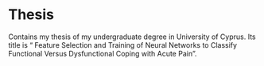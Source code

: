 # Thesis
Contains my thesis of my undergraduate degree in University of Cyprus. Its title is “ Feature Selection and Training of Neural Networks to Classify Functional Versus Dysfunctional Coping with Acute Pain”.

